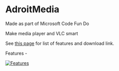 # AdroitMedia

Made as part of Microsoft Code Fun Do

Make media player and VLC smart

See [this page](https://adroitweb.github.io/) for list of features and download link.

Features -

[![Features](http://img.youtube.com/vi/EEstPK7QB6o/0.jpg)](http://www.youtube.com/watch?v=EEstPK7QB6o "Adroit Features")
